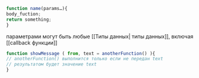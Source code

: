 ```js
function name(params…){
body_fuction;
return something;
}
```

параметрами могут быть любые [[Типы данных| типы данных]], включая [[callback функции]] 

```js
function showMessage ( from, text = anotherFunction() ){
// anotherFunction() выполнится только если не передан text
// результатом будет значение text
}
```